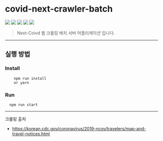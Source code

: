 # covid-next-crawler-batch
<img src="https://img.shields.io/badge/JavaScript-F7DF1E?style=flat-square&logo=JavaScript&logoColor=white"/></a> 
<img src="https://img.shields.io/badge/Node.js-339933?style=flat-square&logo=Node.js&logoColor=white"/></a>
<img src="https://img.shields.io/badge/-Express-green?style=flat-square&logo=Express&logoColor=white"/></a>
<img src="https://img.shields.io/badge/-TypeScript-blue??style=flat-square&logo=TypeScript&logoColor=white"/></a>
<img src="https://img.shields.io/badge/-Mysql-blue??style=flat-square&logo=Mysql&logoColor=white"/></a>

> Next-Coivd 웹 크롤링 배치 서버 어플리케이션 입니다.


---
## 실행 방법

### Install
```
    npm run install
    or yarn
```
### Run
```
  npm run start
```

---
크롤링 출처
- https://korean.cdc.gov/coronavirus/2019-ncov/travelers/map-and-travel-notices.html
